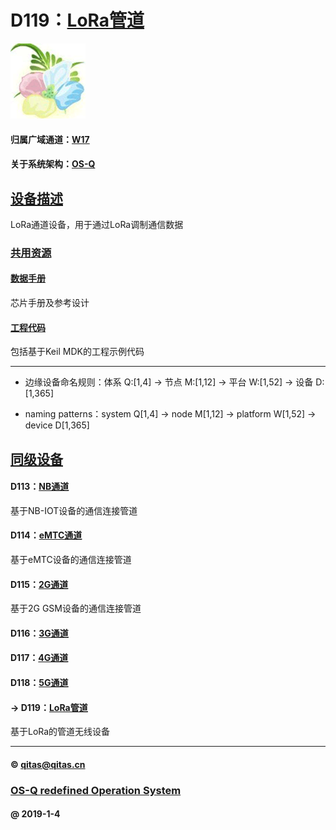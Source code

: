 ﻿# D119：[LoRa管道](https://github.com/OS-Q/D119)

[![sites](OS-Q/OS-Q.png)](http://www.OS-Q.com)

#### 归属广域通道：[W17](https://github.com/OS-Q/W17)

#### 关于系统架构：[OS-Q](https://github.com/OS-Q/OS-Q)

## [设备描述](https://github.com/OS-Q/D119/wiki) 

LoRa通道设备，用于通过LoRa调制通信数据

### [共用资源](OS-Q/)

#### [数据手册](docs/)

芯片手册及参考设计

#### [工程代码](project/)

包括基于Keil MDK的工程示例代码

---

- 边缘设备命名规则：体系 Q:[1,4] -> 节点 M:[1,12] -> 平台 W:[1,52] -> 设备 D:[1,365]

- naming patterns：system Q[1,4] -> node M[1,12] -> platform W[1,52] -> device D[1,365]

## [同级设备](https://github.com/OS-Q/W17/wiki) 

#### D113：[NB通道](https://github.com/OS-Q/D113)

基于NB-IOT设备的通信连接管道

#### D114：[eMTC通道](https://github.com/OS-Q/D114)

基于eMTC设备的通信连接管道

#### D115：[2G通道](https://github.com/OS-Q/D115)

基于2G GSM设备的通信连接管道

#### D116：[3G通道](https://github.com/OS-Q/D116)



#### D117：[4G通道](https://github.com/OS-Q/D117)



#### D118：[5G通道](https://github.com/OS-Q/D118)



#### -> D119：[LoRa管道](https://github.com/OS-Q/D119)

基于LoRa的管道无线设备

---

####  © qitas@qitas.cn
###  [OS-Q redefined Operation System](http://www.OS-Q.com)
####  @ 2019-1-4
